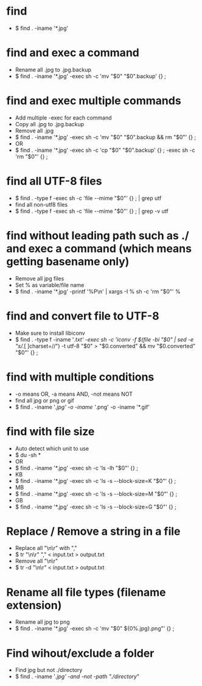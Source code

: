 find
=====
* $ find . -iname '*.jpg'

find and exec a command
=====
* Rename all .jpg to .jpg.backup
* $ find . -iname '*.jpg' -exec sh -c 'mv "$0" "$0".backup' {} \;

find and exec multiple commands
=====
* Add multiple -exec for each command
* Copy all .jpg to .jpg.backup
* Remove all .jpg
* $ find . -iname '*.jpg' -exec sh -c 'mv "$0" "$0".backup && rm "$0"' {} \;
* OR
* $ find . -iname '*.jpg' -exec sh -c 'cp "$0" "$0".backup' {} \; -exec sh -c 'rm "$0"' {} \;

find all UTF-8 files
=====
* $ find . -type f -exec sh -c 'file --mime "$0"' {} \; | grep utf
* find all non-utf8 files
* $ find . -type f -exec sh -c 'file --mime "$0"' {} \; | grep -v utf

find without leading path such as ./ and exec a command (which means getting basename only)
=====
* Remove all jpg files
* Set % as variable/file name
* $ find . -iname '*.jpg' -printf '%P\n' | xargs -I % sh -c 'rm "$0"' %

find and convert file to UTF-8
=====
* Make sure to install libiconv
* $ find . -type f -iname '*.txt' -exec sh -c 'iconv -f $(file -bi "$0" | sed -e "s/.*[ ]charset=//") -t utf-8 "$0" > "$0.converted" && mv "$0.converted" "$0"' {} \;

find with multiple conditions
=====
* -o means OR, -a means AND, -not means NOT
* find all jpg or png or gif
* $ find . -iname '*.jpg' -o -iname '*.png' -o -iname '*.gif'

find with file size
=====
* Auto detect which unit to use
* $ du -sh *
* OR
* $ find . -iname '*.jpg' -exec sh -c 'ls -lh "$0"' {} \;
* KB
* $ find . -iname '*.jpg' -exec sh -c 'ls -s --block-size=K "$0"' {} \;
* MB
* $ find . -iname '*.jpg' -exec sh -c 'ls -s --block-size=M "$0"' {} \;
* GB
* $ find . -iname '*.jpg' -exec sh -c 'ls -s --block-size=G "$0"' {} \;

Replace / Remove a string in a file
=====
* Replace all "\n\r" with ","
* $ tr "\n\r" "," < input.txt  > output.txt
* Remove all "\n\r"
* $ tr -d "\n\r" < input.txt  > output.txt

Rename all file types (filename extension)
=====
* Rename all jpg to png
* $ find . -iname '*.jpg' -exec sh -c 'mv "$0" ${0%.jpg}.png"' {} \;

Find wihout/exclude a folder
=====
* Find jpg but not ./directory
* $ find . -iname '*.jpg' -and -not -path "./directory*"
